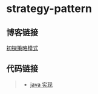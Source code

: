 # strategy-pattern

## 博客链接

[初探策略模式](http://chenzeping.com/design-pattern/2018-11-11-strategy/)

## 代码链接

>- [java 实现](./java/StrategyClient.java)
